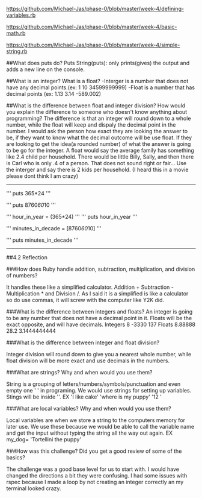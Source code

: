 
https://github.com/Michael-Jas/phase-0/blob/master/week-4/defining-variables.rb

https://github.com/Michael-Jas/phase-0/blob/master/week-4/basic-math.rb

https://github.com/Michael-Jas/phase-0/blob/master/week-4/simple-string.rb

##What does puts do?
Puts String(puts): only prints(gives) the output and adds a new line on the console.

##What is an integer? What is a float?
-Interger is a number that does not have any decimal points.(ex: 1   10   34599999999)
-Float is a number that has decimal points (ex: 1.13   3.14   -589.002)

##What is the difference between float and integer division? How would you explain the difference to someone who doesn't know anything about programming?
The difference is that an integer will round down to a whole number, while the float will keep and dispaly the decimal point in the number. I would ask the person how exact they are looking the answer to be, if they want to know what the decimal outcome will be use float. If they are looking to get the idea(a rounded number) of what the answer is going to be go for the integer.
A float would say the average family has something like 2.4 child per household. There would be little Billy, Sally, and then there is Carl who is only .4 of a person. That does not sound right or fair... Use the interger and say there is 2 kids per household. (I heard this in a movie please dont think I am crazy)

_____________________________________

'''
puts 365*24
'''

'''
puts 8760*60*10
'''

'''
hour_in_year = (365*24)
'''
'''
puts hour_in_year
'''

'''
minutes_in_decade = [8760*60*10]
'''

'''
puts minutes_in_decade
'''
____________________________________
##4.2 Reflection

###How does Ruby handle addition, subtraction, multiplication, and division of numbers?

It handles these  like a simplified calculator.  Addition +  Subtraction - Multiplication * and Division /. As I said it is a simplified is like a calculator so do use commas, it will screw with the computer like Y2K did.

###What is the difference between integers and floats?
An integer is going to be any number that does not have a decimal point in it. Floats will be the exact opposite, and will have decimals. Integers 8 -3330 137     Floats 8.88888 28.2 3.1444444444

###What is the difference between integer and float division?

Integer division will round down to give you a nearest whole number, while float division will be more exact and use decimals in the numbers.

###What are strings? Why and when would you use them?

String is a grouping of letters/numbers/symbols/punctuation and even empty one ' '  in programing. We would use strings for setting up variables. Stings will be inside ''. EX 'I like cake'  'where is my puppy' '12 '

###What are local variables? Why and when would you use them?

Local variables are when we store a string to the computers memory for later use. We use these because we would be able to call the variable name and get the input without typing the string all the way out again. EX my_dog= 'Tortellini the puppy'

###How was this challenge? Did you get a good review of some of the basics?

The challenge was a good base level for us to start with. I would have changed the directions a bit they were confusing.  I had some issues with rspec  because I made a loop by not creating an integer correctly an my terminal looked crazy.